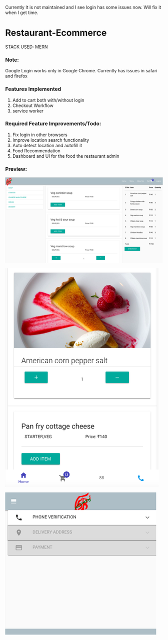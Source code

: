 Currently It is not maintained and I see login has some issues now. Will fix it when I get time.
# Restaurant-Ecommerce
STACK USED: MERN

### Note:
Google Login works only in Google Chrome. Currently has issues in safari and firefox

### Features Implemented

1. Add to cart both with/without login
2. Checkout Workflow
3. service worker
 
### Required Feature Improvements/Todo:

1. Fix login in other browsers
2. Improve location search functionality
3. Auto detect location and autofill it
4. Food Recommendation
5. Dashboard and UI for the food the restaurant admin

### Preview:

![alt text](https://github.com/Biboswan/Restaurant-Ecommerce/blob/master/screenshots/p1.png)


![alt text](https://github.com/Biboswan/Restaurant-Ecommerce/blob/master/screenshots/p2.png)


![alt text](https://github.com/Biboswan/Restaurant-Ecommerce/blob/master/screenshots/p4.png)
 
